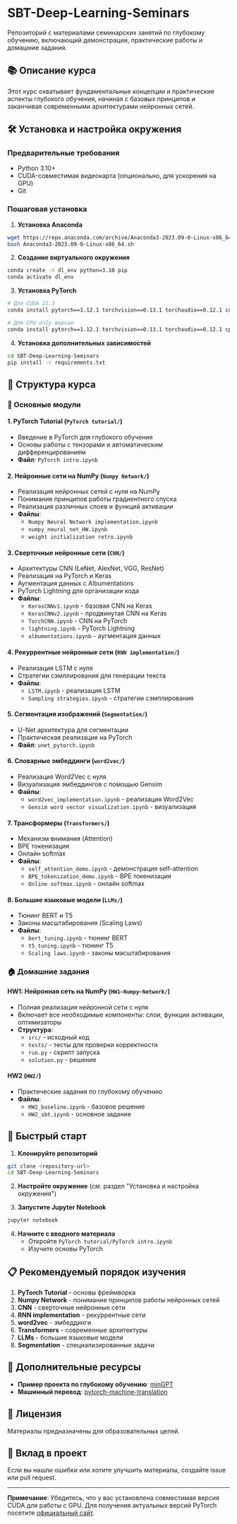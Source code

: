 # SBT-Deep-Learning-Seminars

Репозиторий с материалами семинарских занятий по глубокому обучению, включающий демонстрации, практические работы и домашние задания.

## 📚 Описание курса

Этот курс охватывает фундаментальные концепции и практические аспекты глубокого обучения, начиная с базовых принципов и заканчивая современными архитектурами нейронных сетей.

## 🛠️ Установка и настройка окружения

### Предварительные требования
- Python 3.10+
- CUDA-совместимая видеокарта (опционально, для ускорения на GPU)
- Git

### Пошаговая установка

1. **Установка Anaconda**
```bash
wget https://repo.anaconda.com/archive/Anaconda3-2023.09-0-Linux-x86_64.sh
bash Anaconda3-2023.09-0-Linux-x86_64.sh
```

2. **Создание виртуального окружения**
```bash
conda create -n dl_env python=3.10 pip
conda activate dl_env
```

3. **Установка PyTorch**
```bash
# Для CUDA 11.3
conda install pytorch==1.12.1 torchvision==0.13.1 torchaudio==0.12.1 cudatoolkit=11.3 -c pytorch

# Для CPU-only версии
conda install pytorch==1.12.1 torchvision==0.13.1 torchaudio==0.12.1 cpuonly -c pytorch
```

4. **Установка дополнительных зависимостей**
```bash
cd SBT-Deep-Learning-Seminars
pip install -r requirements.txt
```

## 📖 Структура курса

### 🎯 Основные модули

#### 1. **PyTorch Tutorial** (`PyTorch tutorial/`)
- Введение в PyTorch для глубокого обучения
- Основы работы с тензорами и автоматическим дифференцированием
- **Файл**: `PyTorch intro.ipynb`

#### 2. **Нейронные сети на NumPy** (`Numpy Network/`)
- Реализация нейронных сетей с нуля на NumPy
- Понимание принципов работы градиентного спуска
- Реализация различных слоев и функций активации
- **Файлы**: 
  - `Numpy Neural Network implementation.ipynb`
  - `numpy_neural_net_HW.ipynb`
  - `weight initialization retro.ipynb`

#### 3. **Сверточные нейронные сети** (`CNN/`)
- Архитектуры CNN (LeNet, AlexNet, VGG, ResNet)
- Реализация на PyTorch и Keras
- Аугментация данных с Albumentations
- PyTorch Lightning для организации кода
- **Файлы**:
  - `KerasCNNv1.ipynb` - базовая CNN на Keras
  - `KerasCNNv2.ipynb` - продвинутая CNN на Keras
  - `TorchCNN.ipynb` - CNN на PyTorch
  - `lightning.ipynb` - PyTorch Lightning
  - `albumentations.ipynb` - аугментация данных

#### 4. **Рекуррентные нейронные сети** (`RNN implementation/`)
- Реализация LSTM с нуля
- Стратегии сэмплирования для генерации текста
- **Файлы**:
  - `LSTM.ipynb` - реализация LSTM
  - `Sampling strategies.ipynb` - стратегии сэмплирования

#### 5. **Сегментация изображений** (`Segmentation/`)
- U-Net архитектура для сегментации
- Практическая реализация на PyTorch
- **Файл**: `unet_pytorch.ipynb`

#### 6. **Словарные эмбеддинги** (`word2vec/`)
- Реализация Word2Vec с нуля
- Визуализация эмбеддингов с помощью Gensim
- **Файлы**:
  - `word2vec_implementation.ipynb` - реализация Word2Vec
  - `Gensim word vector visualization.ipynb` - визуализация

#### 7. **Трансформеры** (`Transformers/`)
- Механизм внимания (Attention)
- BPE токенизация
- Онлайн softmax
- **Файлы**:
  - `self_attention_demo.ipynb` - демонстрация self-attention
  - `BPE_tokenization_demo.ipynb` - BPE токенизация
  - `Online softmax.ipynb` - онлайн softmax

#### 8. **Большие языковые модели** (`LLMs/`)
- Тюнинг BERT и T5
- Законы масштабирования (Scaling Laws)
- **Файлы**:
  - `bert_tuning.ipynb` - тюнинг BERT
  - `t5_tuning.ipynb` - тюнинг T5
  - `Scaling laws.ipynb` - законы масштабирования

### 🏠 Домашние задания

#### **HW1: Нейронная сеть на NumPy** (`HW1-Numpy-Network/`)
- Полная реализация нейронной сети с нуля
- Включает все необходимые компоненты: слои, функции активации, оптимизаторы
- **Структура**:
  - `src/` - исходный код
  - `tests/` - тесты для проверки корректности
  - `run.py` - скрипт запуска
  - `solution.py` - решение

#### **HW2** (`HW2/`)
- Практические задания по глубокому обучению
- **Файлы**:
  - `HW2_baseline.ipynb` - базовое решение
  - `HW2_sbt.ipynb` - основное задание

## 🚀 Быстрый старт

1. **Клонируйте репозиторий**
```bash
git clone <repository-url>
cd SBT-Deep-Learning-Seminars
```

2. **Настройте окружение** (см. раздел "Установка и настройка окружения")

3. **Запустите Jupyter Notebook**
```bash
jupyter notebook
```

4. **Начните с вводного материала**
   - Откройте `PyTorch tutorial/PyTorch intro.ipynb`
   - Изучите основы PyTorch

## 📋 Рекомендуемый порядок изучения

1. **PyTorch Tutorial** - основы фреймворка
2. **Numpy Network** - понимание принципов работы нейронных сетей
3. **CNN** - сверточные нейронные сети
4. **RNN implementation** - рекуррентные сети
5. **word2vec** - эмбеддинги
6. **Transformers** - современные архитектуры
7. **LLMs** - большие языковые модели
8. **Segmentation** - специализированные задачи

## 🔗 Дополнительные ресурсы

- **Пример проекта по глубокому обучению**: [minGPT](https://github.com/runnerup96/minGPT)
- **Машинный перевод**: [pytorch-machine-translation](https://github.com/runnerup96/pytorch-machine-translation)

## 📝 Лицензия

Материалы предназначены для образовательных целей.

## 🤝 Вклад в проект

Если вы нашли ошибки или хотите улучшить материалы, создайте issue или pull request.

---

**Примечание**: Убедитесь, что у вас установлена совместимая версия CUDA для работы с GPU. Для получения актуальных версий PyTorch посетите [официальный сайт](https://pytorch.org/get-started/previous-versions/).
